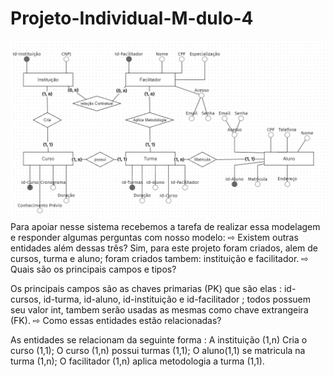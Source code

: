 # Projeto-Individual-M-dulo-4

<img src="./M4.png">
Para apoiar nesse sistema recebemos a tarefa de realizar essa modelagem e responder algumas perguntas com nosso modelo:
⇨ Existem outras entidades além dessas três?
Sim, para este projeto foram criados, alem de cursos, turma e aluno; foram criados tambem: instituição e facilitador.
⇨ Quais são os principais campos e tipos?

Os principais campos são as chaves primarias (PK) que são elas : id-cursos, id-turma, id-aluno, id-instituição e id-facilitador ; todos possuem seu valor int, tambem serão usadas as mesmas como chave extrangeira (FK).
⇨ Como essas entidades estão relacionadas?

As entidades se relacionam da seguinte forma : A instituição (1,n) Cria o curso (1,1); O curso (1,n) possui turmas (1,1); O aluno(1,1) se matricula na turma (1,n); O facilitador (1,n) aplica metodologia a turma (1,1).
